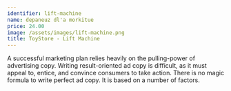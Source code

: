 ```yaml
---
identifier: lift-machine
name: depaneuz dl'a morkitue
price: 24.00
image: /assets/images/lift-machine.png
title: ToyStore - Lift Machine
---
```

A successful marketing plan relies heavily on the pulling-power of advertising copy. Writing result-oriented ad copy is difficult, as it must appeal to, entice, and convince consumers to take action. There is no magic formula to write perfect ad copy. It is based on a number of factors.

